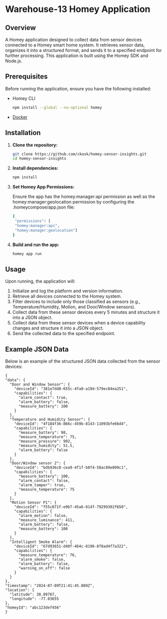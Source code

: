 # Warehouse-13 Homey Application

## Overview

A Homey application designed to collect data from sensor devices connected to a Homey smart home system. It retrieves sensor data, organizes it into a structured format, and sends it to a specified endpoint for further processing. This application is built using the Homey SDK and Node.js.

## Prerequisites

Before running the application, ensure you have the following installed:

- Homey CLI
  ```bash
  npm install --global --no-optional homey
- [Docker](https://www.docker.com/)

## Installation

1. **Clone the repository:**

   ```bash
   git clone https://github.com/ckosk/homey-sensor-insights.git
   cd homey-sensor-insights
   
2. **Install dependencies:**

   ```bash
   npm install
   
3. **Set Homey App Permissions:**
    
    Ensure the app has the homey:manager:api permission as well as the homey:manager:geolocation permission by configuring the .homeycompose/app.json file:
        
   ```bash
   {
    "permissions": [
    "homey:manager:api",
    "homey:manager:geolocation"]
   }
   
4. **Build and run the app:**

   ```bash
   homey app run
   
## Usage

Upon running, the application will:

1. Initialize and log the platform and version information.
2. Retrieve all devices connected to the Homey system.
3. Filter devices to include only those classified as sensors (e.g., Temperature/Humidity, Motion, and Door/Window sensors).
4. Collect data from these sensor devices every 5 minutes and structure it into a JSON object.
5. Collect data from these sensor devices when a device capability changes and structure it into a JSON object.
6. Send the collected data to the specified endpoint.

## Example JSON Data

Below is an example of the structured JSON data collected from the sensor devices:
    
    {
    "data": {
      "Door and Window Sensor": {
        "deviceId": "381e7dd8-655c-4fa0-a19d-579ec84ea251",
        "capabilities": {
          "alarm_contact": true,
          "alarm_battery": false,
          "measure_battery": 100
        }
      },
      "Temperature and Humidity Sensor": {
        "deviceId": "4f184f36-866c-459b-8143-11093bfe66d4",
        "capabilities": {
          "measure_battery": 98,
          "measure_temperature": 75,
          "measure_pressure": 992,
          "measure_humidity": 51.5,
          "alarm_battery": false
        }
      },
      "Door/Window sensor 2": {
        "deviceId": "bdb936c8-cea9-4f1f-b8f4-58ac89e099c1",
        "capabilities": {
          "measure_battery": 100,
          "alarm_contact": false,
          "alarm_tamper": true,
          "measure_temperature": 75
        }
      },
      "Motion Sensor P1": {
        "deviceId": "f55c871f-e9b7-45a6-814f-79299302f650",
        "capabilities": {
          "alarm_motion": false,
          "measure_luminance": 411,
          "alarm_battery": false,
          "measure_battery": 100
        }
      },
      "Intelligent Smoke Alarm": {
        "deviceId": "67d93651-d40f-464c-8196-8f8ad4f7a322",
        "capabilities": {
          "measure_temperature": 76,
          "alarm_smoke": false,
          "alarm_battery": false,
          "warning_on_off": false
        }
      }
    },
    "timestamp": "2024-07-09T21:41:45.089Z",
    "location": {
      "latitude": 38.89767,
      "longitude": -77.03655
    },
    "homeyId": "abc123def456"
    }